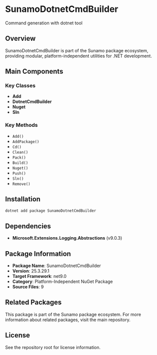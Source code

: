 # SunamoDotnetCmdBuilder

Command generation with dotnet tool

## Overview

SunamoDotnetCmdBuilder is part of the Sunamo package ecosystem, providing modular, platform-independent utilities for .NET development.

## Main Components

### Key Classes

- **Add**
- **DotnetCmdBuilder**
- **Nuget**
- **Sln**

### Key Methods

- `Add()`
- `AddPackage()`
- `Cd()`
- `Clean()`
- `Pack()`
- `Build()`
- `Nuget()`
- `Push()`
- `Sln()`
- `Remove()`

## Installation

```bash
dotnet add package SunamoDotnetCmdBuilder
```

## Dependencies

- **Microsoft.Extensions.Logging.Abstractions** (v9.0.3)

## Package Information

- **Package Name**: SunamoDotnetCmdBuilder
- **Version**: 25.3.29.1
- **Target Framework**: net9.0
- **Category**: Platform-Independent NuGet Package
- **Source Files**: 9

## Related Packages

This package is part of the Sunamo package ecosystem. For more information about related packages, visit the main repository.

## License

See the repository root for license information.
